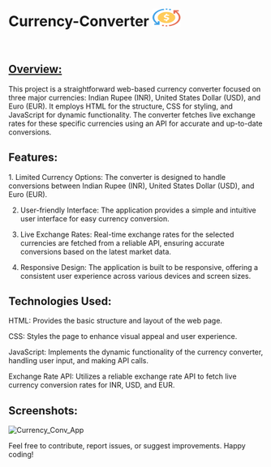 # Currency-Converter <img src="images/fevicon.png" alt="" height="35" width="55"/>
<br>

<h2 style="text-decoration:underline">Overview:</h2>
This project is a straightforward web-based currency converter focused on three major currencies: Indian Rupee (INR), United States Dollar (USD), and Euro (EUR). It employs HTML for the structure, CSS for styling, and JavaScript for dynamic functionality. The converter fetches live exchange rates for these specific currencies using an API for accurate and up-to-date conversions.

<h2>Features:</h2>
1. Limited Currency Options: The converter is designed to handle conversions between Indian Rupee (INR), United States Dollar (USD), and Euro (EUR).

2. User-friendly Interface: The application provides a simple and intuitive user interface for easy currency conversion.

3. Live Exchange Rates: Real-time exchange rates for the selected currencies are fetched from a reliable API, ensuring accurate conversions based on the latest market data.

4. Responsive Design: The application is built to be responsive, offering a consistent user experience across various devices and screen sizes.

<h2>Technologies Used:</h2>
HTML: Provides the basic structure and layout of the web page.

CSS: Styles the page to enhance visual appeal and user experience.

JavaScript: Implements the dynamic functionality of the currency converter, handling user input, and making API calls.

Exchange Rate API: Utilizes a reliable exchange rate API to fetch live currency conversion rates for INR, USD, and EUR.

<h2>Screenshots:</h2>


![Currency_Conv_App](https://github.com/prajyotkalekar/Currency_Converter/assets/141732867/5af58700-e4a2-413c-89d9-e7de848f8ed9)


Feel free to contribute, report issues, or suggest improvements. Happy coding!
